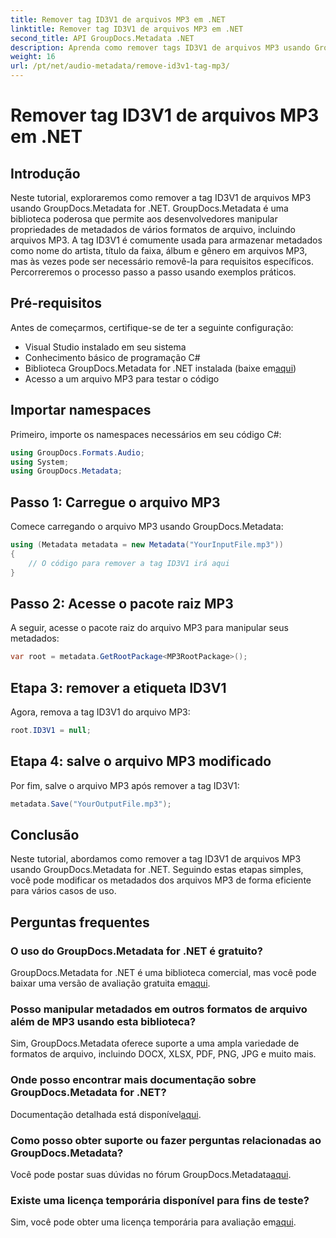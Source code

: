 ```yaml
---
title: Remover tag ID3V1 de arquivos MP3 em .NET
linktitle: Remover tag ID3V1 de arquivos MP3 em .NET
second_title: API GroupDocs.Metadata .NET
description: Aprenda como remover tags ID3V1 de arquivos MP3 usando GroupDocs.Metadata for .NET. Guia passo a passo fácil com exemplos práticos.
weight: 16
url: /pt/net/audio-metadata/remove-id3v1-tag-mp3/
---
```


# Remover tag ID3V1 de arquivos MP3 em .NET

## Introdução
Neste tutorial, exploraremos como remover a tag ID3V1 de arquivos MP3 usando GroupDocs.Metadata for .NET. GroupDocs.Metadata é uma biblioteca poderosa que permite aos desenvolvedores manipular propriedades de metadados de vários formatos de arquivo, incluindo arquivos MP3. A tag ID3V1 é comumente usada para armazenar metadados como nome do artista, título da faixa, álbum e gênero em arquivos MP3, mas às vezes pode ser necessário removê-la para requisitos específicos. Percorreremos o processo passo a passo usando exemplos práticos.
## Pré-requisitos
Antes de começarmos, certifique-se de ter a seguinte configuração:
- Visual Studio instalado em seu sistema
- Conhecimento básico de programação C#
-  Biblioteca GroupDocs.Metadata for .NET instalada (baixe em[aqui](https://releases.groupdocs.com/metadata/net/))
- Acesso a um arquivo MP3 para testar o código

## Importar namespaces
Primeiro, importe os namespaces necessários em seu código C#:
```csharp
using GroupDocs.Formats.Audio;
using System;
using GroupDocs.Metadata;
```
## Passo 1: Carregue o arquivo MP3
Comece carregando o arquivo MP3 usando GroupDocs.Metadata:
```csharp
using (Metadata metadata = new Metadata("YourInputFile.mp3"))
{
    // O código para remover a tag ID3V1 irá aqui
}
```
## Passo 2: Acesse o pacote raiz MP3
A seguir, acesse o pacote raiz do arquivo MP3 para manipular seus metadados:
```csharp
var root = metadata.GetRootPackage<MP3RootPackage>();
```
## Etapa 3: remover a etiqueta ID3V1
Agora, remova a tag ID3V1 do arquivo MP3:
```csharp
root.ID3V1 = null;
```
## Etapa 4: salve o arquivo MP3 modificado
Por fim, salve o arquivo MP3 após remover a tag ID3V1:
```csharp
metadata.Save("YourOutputFile.mp3");
```

## Conclusão
Neste tutorial, abordamos como remover a tag ID3V1 de arquivos MP3 usando GroupDocs.Metadata for .NET. Seguindo estas etapas simples, você pode modificar os metadados dos arquivos MP3 de forma eficiente para vários casos de uso.

## Perguntas frequentes
### O uso do GroupDocs.Metadata for .NET é gratuito?
 GroupDocs.Metadata for .NET é uma biblioteca comercial, mas você pode baixar uma versão de avaliação gratuita em[aqui](https://releases.groupdocs.com/).
### Posso manipular metadados em outros formatos de arquivo além de MP3 usando esta biblioteca?
Sim, GroupDocs.Metadata oferece suporte a uma ampla variedade de formatos de arquivo, incluindo DOCX, XLSX, PDF, PNG, JPG e muito mais.
### Onde posso encontrar mais documentação sobre GroupDocs.Metadata for .NET?
 Documentação detalhada está disponível[aqui](https://tutorials.groupdocs.com/metadata/net/).
### Como posso obter suporte ou fazer perguntas relacionadas ao GroupDocs.Metadata?
 Você pode postar suas dúvidas no fórum GroupDocs.Metadata[aqui](https://forum.groupdocs.com/c/metadata/14).
### Existe uma licença temporária disponível para fins de teste?
 Sim, você pode obter uma licença temporária para avaliação em[aqui](https://purchase.groupdocs.com/temporary-license/).
